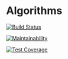 # Algorithms
[![Build Status](https://travis-ci.org/Szczepan87/Algorithms.svg?branch=master)](https://travis-ci.org/Szczepan87/Algorithms)

[![Maintainability](https://api.codeclimate.com/v1/badges/70f3c754460e9e02050bb078035c3516cc463220/maintainability)](https://codeclimate.com/github/Szczepan87/Algorithms/maintainability)

[![Test Coverage](https://api.codeclimate.com/v1/badges/70f3c754460e9e02050bb078035c3516cc463220/test_coverage)](https://codeclimate.com/github/Szczepan87/Algorithms/test_coverage)
